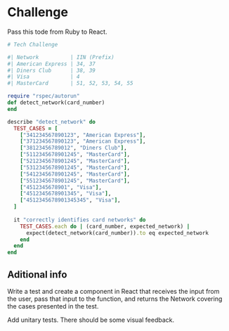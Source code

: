 # Challenge

Pass this tode from Ruby to React.

```ruby
# Tech Challenge

#| Network          | IIN (Prefix)                                       | Length     |
#| American Express | 34, 37                                             | 15         |
#| Diners Club      | 38, 39                                             | 14         |
#| Visa             | 4                                                  | 13, 16, 19 |
#| MasterCard       | 51, 52, 53, 54, 55                                 | 16         |

require "rspec/autorun"
def detect_network(card_number)
end

describe "detect_network" do
  TEST_CASES = [
    ["341234567890123", "American Express"],
    ["371234567890123", "American Express"],
    ["38123456789012", "Diners Club"],
    ["5112345678901245", "MasterCard"],
    ["5212345678901245", "MasterCard"],
    ["5312345678901245", "MasterCard"],
    ["5412345678901245", "MasterCard"],
    ["5512345678901245", "MasterCard"],
    ["4512345678901", "Visa"],
    ["4512345678901345", "Visa"],
    ["4512345678901345345", "Visa"],
  ]
  
  it "correctly identifies card networks" do
    TEST_CASES.each do | (card_number, expected_network) |
      expect(detect_network(card_number)).to eq expected_network
    end
  end
end
```

## Aditional info

Write a test and create a component in React that receives the input from the user, pass that input to the function, and returns the Network covering the cases presented in the test.

Add unitary tests. There should be some visual feedback.
